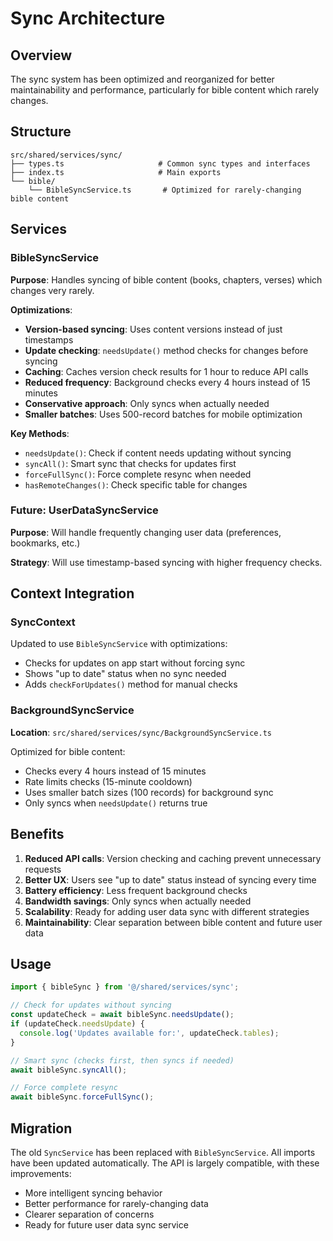 # Sync Architecture

## Overview

The sync system has been optimized and reorganized for better maintainability and performance, particularly for bible content which rarely changes.

## Structure

```
src/shared/services/sync/
├── types.ts                     # Common sync types and interfaces
├── index.ts                     # Main exports
└── bible/
    └── BibleSyncService.ts       # Optimized for rarely-changing bible content
```

## Services

### BibleSyncService

**Purpose**: Handles syncing of bible content (books, chapters, verses) which changes very rarely.

**Optimizations**:

- **Version-based syncing**: Uses content versions instead of just timestamps
- **Update checking**: `needsUpdate()` method checks for changes before syncing
- **Caching**: Caches version check results for 1 hour to reduce API calls
- **Reduced frequency**: Background checks every 4 hours instead of 15 minutes
- **Conservative approach**: Only syncs when actually needed
- **Smaller batches**: Uses 500-record batches for mobile optimization

**Key Methods**:

- `needsUpdate()`: Check if content needs updating without syncing
- `syncAll()`: Smart sync that checks for updates first
- `forceFullSync()`: Force complete resync when needed
- `hasRemoteChanges()`: Check specific table for changes

### Future: UserDataSyncService

**Purpose**: Will handle frequently changing user data (preferences, bookmarks, etc.)

**Strategy**: Will use timestamp-based syncing with higher frequency checks.

## Context Integration

### SyncContext

Updated to use `BibleSyncService` with optimizations:

- Checks for updates on app start without forcing sync
- Shows "up to date" status when no sync needed
- Adds `checkForUpdates()` method for manual checks

### BackgroundSyncService

**Location**: `src/shared/services/sync/BackgroundSyncService.ts`

Optimized for bible content:

- Checks every 4 hours instead of 15 minutes
- Rate limits checks (15-minute cooldown)
- Uses smaller batch sizes (100 records) for background sync
- Only syncs when `needsUpdate()` returns true

## Benefits

1. **Reduced API calls**: Version checking and caching prevent unnecessary requests
2. **Better UX**: Users see "up to date" status instead of syncing every time
3. **Battery efficiency**: Less frequent background checks
4. **Bandwidth savings**: Only syncs when actually needed
5. **Scalability**: Ready for adding user data sync with different strategies
6. **Maintainability**: Clear separation between bible content and future user data

## Usage

```typescript
import { bibleSync } from '@/shared/services/sync';

// Check for updates without syncing
const updateCheck = await bibleSync.needsUpdate();
if (updateCheck.needsUpdate) {
  console.log('Updates available for:', updateCheck.tables);
}

// Smart sync (checks first, then syncs if needed)
await bibleSync.syncAll();

// Force complete resync
await bibleSync.forceFullSync();
```

## Migration

The old `SyncService` has been replaced with `BibleSyncService`. All imports have been updated automatically. The API is largely compatible, with these improvements:

- More intelligent syncing behavior
- Better performance for rarely-changing data
- Clearer separation of concerns
- Ready for future user data sync service
